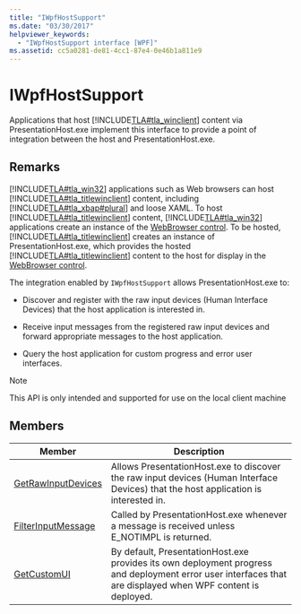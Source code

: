 ```yaml
---
title: "IWpfHostSupport"
ms.date: "03/30/2017"
helpviewer_keywords: 
  - "IWpfHostSupport interface [WPF]"
ms.assetid: cc5a0281-de81-4cc1-87e4-0e46b1a811e9
---
```

# IWpfHostSupport
Applications that host [!INCLUDE[TLA#tla_winclient](../../../../includes/tlasharptla-winclient-md.md)] content via PresentationHost.exe implement this interface to provide a point of integration between the host and PresentationHost.exe.  

## Remarks  
 [!INCLUDE[TLA#tla_win32](../../../../includes/tlasharptla-win32-md.md)] applications such as Web browsers can host [!INCLUDE[TLA#tla_titlewinclient](../../../../includes/tlasharptla-titlewinclient-md.md)] content, including [!INCLUDE[TLA#tla_xbap#plural](../../../../includes/tlasharptla-xbapsharpplural-md.md)] and loose XAML. To host [!INCLUDE[TLA#tla_titlewinclient](../../../../includes/tlasharptla-titlewinclient-md.md)] content, [!INCLUDE[TLA#tla_win32](../../../../includes/tlasharptla-win32-md.md)] applications create an instance of the [WebBrowser control](http://go.microsoft.com/fwlink/?LinkId=97911). To be hosted, [!INCLUDE[TLA#tla_titlewinclient](../../../../includes/tlasharptla-titlewinclient-md.md)] creates an instance of PresentationHost.exe, which provides the hosted [!INCLUDE[TLA#tla_titlewinclient](../../../../includes/tlasharptla-titlewinclient-md.md)] content to the host for display in the [WebBrowser control](http://go.microsoft.com/fwlink/?LinkId=97911).  

 The integration enabled by `IWpfHostSupport` allows PresentationHost.exe to:  

- Discover and register with the raw input devices (Human Interface Devices) that the host application is interested in.  

- Receive input messages from the registered raw input devices and forward appropriate messages to the host application.  

- Query the host application for custom progress and error user interfaces.  

> [!NOTE]
>  This API is only intended and supported for use on the local client machine  

## Members  


|                                           Member                                           |                                                                         Description                                                                         |
|--------------------------------------------------------------------------------------------|-------------------------------------------------------------------------------------------------------------------------------------------------------------|
| [GetRawInputDevices](../../../../docs/framework/wpf/app-development/getrawinputdevices.md) |             Allows PresentationHost.exe to discover the raw input devices (Human Interface Devices) that the host application is interested in.             |
| [FilterInputMessage](../../../../docs/framework/wpf/app-development/filterinputmessage.md) |                                 Called by PresentationHost.exe whenever a message is received unless E_NOTIMPL is returned.                                 |
|        [GetCustomUI](../../../../docs/framework/wpf/app-development/getcustomui.md)        | By default, PresentationHost.exe provides its own deployment progress and deployment error user interfaces that are displayed when WPF content is deployed. |

